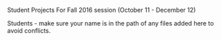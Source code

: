 Student Projects For Fall 2016 session (October 11 - December 12)

Students - make sure your name is in the path of any files added here to avoid conflicts.
